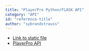 ```yaml
---
title: "PlayerPro Python/FLASK API"
category: "API"
id: "reference-title"
author: "sybrandstrauss"
---
```


* [Link to static file](playerpro-api.html)
* [PlayerPro API](http://swagger.api.getplayerpro.com/?url=http://swagger.api.getplayerpro.com/schema)
 
